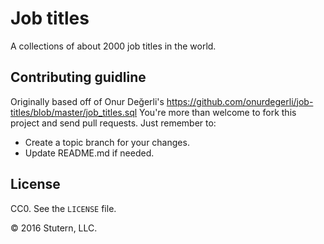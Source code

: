 # Job titles
A collections of about 2000 job titles in the world.

## Contributing guidline
Originally based off of Onur Değerli's https://github.com/onurdegerli/job-titles/blob/master/job_titles.sql
You're more than welcome to fork this project and send pull requests. Just remember to:

* Create a topic branch for your changes.
* Update README.md if needed.

## License
CC0. See the `LICENSE` file.

© 2016 Stutern, LLC.
